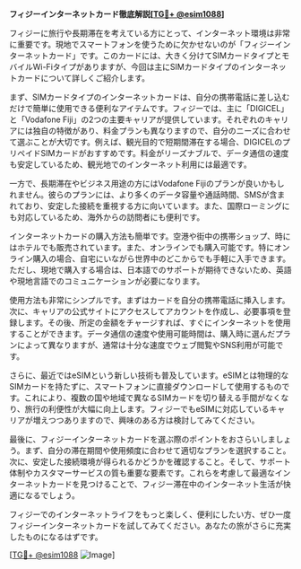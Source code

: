 **フィジーインターネットカード徹底解説[[TG💪+ @esim1088](https://t.me/s/esim1088)]**

フィジーに旅行や長期滞在を考えている方にとって、インターネット環境は非常に重要です。現地でスマートフォンを使うために欠かせないのが「フィジーインターネットカード」です。このカードには、大きく分けてSIMカードタイプとモバイルWi-Fiタイプがありますが、今回は主にSIMカードタイプのインターネットカードについて詳しくご紹介します。

まず、SIMカードタイプのインターネットカードは、自分の携帯電話に差し込むだけで簡単に使用できる便利なアイテムです。フィジーでは、主に「DIGICEL」と「Vodafone Fiji」の2つの主要キャリアが提供しています。それぞれのキャリアには独自の特徴があり、料金プランも異なりますので、自分のニーズに合わせて選ぶことが大切です。例えば、観光目的で短期間滞在する場合、DIGICELのプリペイドSIMカードがおすすめです。料金がリーズナブルで、データ通信の速度も安定しているため、観光地でのインターネット利用には最適です。

一方で、長期滞在やビジネス用途の方にはVodafone Fijiのプランが良いかもしれません。彼らのプランには、より多くのデータ容量や通話時間、SMSが含まれており、安定した接続を重視する方に向いています。また、国際ローミングにも対応しているため、海外からの訪問者にも便利です。

インターネットカードの購入方法も簡単です。空港や街中の携帯ショップ、時にはホテルでも販売されています。また、オンラインでも購入可能です。特にオンライン購入の場合、自宅にいながら世界中のどこからでも手軽に入手できます。ただし、現地で購入する場合は、日本語でのサポートが期待できないため、英語や現地言語でのコミュニケーションが必要になります。

使用方法も非常にシンプルです。まずはカードを自分の携帯電話に挿入します。次に、キャリアの公式サイトにアクセスしてアカウントを作成し、必要事項を登録します。その後、所定の金額をチャージすれば、すぐにインターネットを使用することができます。データ通信の速度や使用可能時間は、購入時に選んだプランによって異なりますが、通常は十分な速度でウェブ閲覧やSNS利用が可能です。

さらに、最近ではeSIMという新しい技術も普及しています。eSIMとは物理的なSIMカードを持たずに、スマートフォンに直接ダウンロードして使用するものです。これにより、複数の国や地域で異なるSIMカードを切り替える手間がなくなり、旅行の利便性が大幅に向上します。フィジーでもeSIMに対応しているキャリアが増えつつありますので、興味のある方は検討してみてください。

最後に、フィジーインターネットカードを選ぶ際のポイントをおさらいしましょう。まず、自分の滞在期間や使用頻度に合わせて適切なプランを選択すること。次に、安定した接続環境が得られるかどうかを確認すること。そして、サポート体制やカスタマーサービスの質も重要な要素です。これらを考慮して最適なインターネットカードを見つけることで、フィジー滞在中のインターネット生活が快適になるでしょう。

フィジーでのインターネットライフをもっと楽しく、便利にしたい方、ぜひ一度フィジーインターネットカードを試してみてください。あなたの旅がさらに充実したものになるはずです。

[[TG💪+ @esim1088](https://t.me/s/esim1088) ![Image](https://i.postimg.cc/Y0z9fWf4/image.png)]